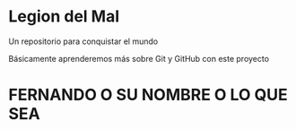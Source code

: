 # Legion del Mal
Un repositorio para conquistar el mundo

Básicamente aprenderemos más sobre Git y GitHub con este proyecto

# FERNANDO O SU NOMBRE O LO QUE SEA
